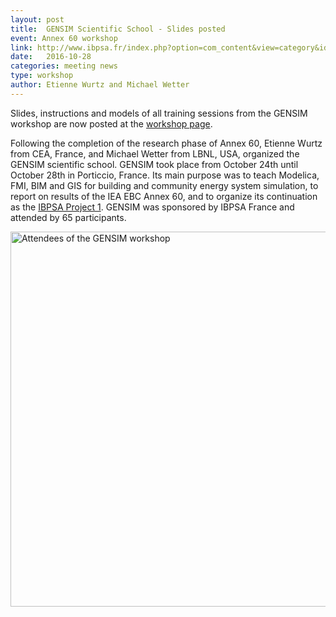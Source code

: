 ```yaml
---
layout: post
title:  GENSIM Scientific School - Slides posted
event: Annex 60 workshop
link: http://www.ibpsa.fr/index.php?option=com_content&view=category&id=1:conferences&layout=blog&Itemid=55
date:   2016-10-28
categories: meeting news
type: workshop
author: Etienne Wurtz and Michael Wetter
---
```


Slides, instructions and models of all training sessions
from the GENSIM workshop are now posted at the [workshop page](
https://github.com/ibpsa/project1/wiki/2016-10-24-gensim-agenda).
<!--excerpt-->

Following the completion of the research phase of Annex 60,
Etienne Wurtz from CEA, France, and Michael Wetter from LBNL, USA,
organized the GENSIM scientific school. GENSIM took place
from October 24th until October 28th in Porticcio, France.
Its main purpose was to teach Modelica, FMI, BIM and GIS
for building and community energy system simulation,
to report on results of the IEA EBC Annex 60, and to organize its continuation
as the [IBPSA Project 1](https://ibpsa.github.io/project1).
GENSIM was sponsored by IBPSA France and attended by 65 participants.


<img src="{{ site.url }}/assets/img/2016-gensim.jpg" alt="Attendees of the GENSIM workshop"
width="600px">
